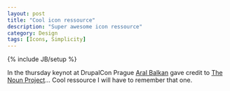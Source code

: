 ```yaml
---
layout: post
title: "Cool icon ressource"
description: "Super awesome icon ressource"
category: Design
tags: [Icons, Simplicity]
---
```

{% include JB/setup %}

In the thursday keynot at DrupalCon Prague [Aral Balkan](http://aralbalkan.com/) gave credit to [The Noun Project](http://thenounproject.com/)... Cool ressource I will have to remember that one.